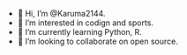 - 👋 Hi, I’m @Karuma2144.
- 👀 I’m interested in codign and sports.
- 🌱 I’m currently learning Python, R.
- 💞️ I’m looking to collaborate on open source.


